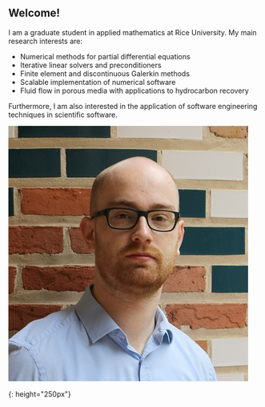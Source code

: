 ## Welcome!

I am a graduate student in applied mathematics at Rice University.
My main research interests are:

* Numerical methods for partial differential equations
* Iterative linear solvers and preconditioners
* Finite element and discontinuous Galerkin methods
* Scalable implementation of numerical software
* Fluid flow in porous media with applications to hydrocarbon recovery

Furthermore, I am also interested in the application of software engineering techniques in scientific software.

![portrait]

[portrait]: thiele.jpg
{: height="250px"}
